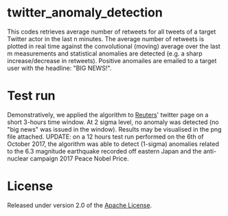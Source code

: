 # twitter_anomaly_detection
This codes retrieves average number of retweets for all tweets of a target Twitter actor in the last n minutes.
The average number of retweets is plotted in real time against the convolutional (moving) average over the last m measurements and statistical anomalies are detected (e.g. a sharp increase/decrease in retweets).
Positive anomailes are emailed to a target user with the headline: "BIG NEWS!".

# Test run
Demonstratively, we applied the algorithm to [Reuters]' twitter page on a short 3-hours time window. At 2 sigma level, no anomaly was detected (no "big news" was issued in the window). Results may be visualised in the png file attached.
UPDATE: on a 12 hours test run performed on the 6th of October 2017, the algorithm was able to detect (1-sigma) anomalies related to the 6.3 magnitude earthquake recorded off eastern Japan and the anti-nuclear campaign 2017 Peace Nobel Price.

# License
Released under version 2.0 of the [Apache License].

[Apache license]: http://www.apache.org/licenses/LICENSE-2.0
[Reuters]: https://twitter.com/reuters
